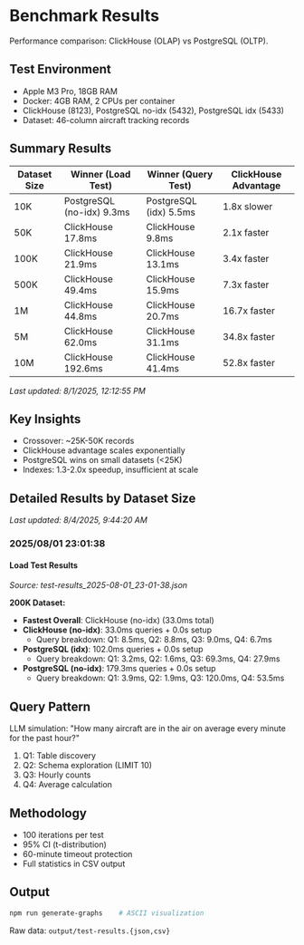 # Benchmark Results

Performance comparison: ClickHouse (OLAP) vs PostgreSQL (OLTP).

## Test Environment

- Apple M3 Pro, 18GB RAM
- Docker: 4GB RAM, 2 CPUs per container
- ClickHouse (8123), PostgreSQL no-idx (5432), PostgreSQL idx (5433)
- Dataset: 46-column aircraft tracking records

## Summary Results

| Dataset Size | Winner (Load Test) | Winner (Query Test) | ClickHouse Advantage |
|--------------|-------------------|-------------------|---------------------|
| 10K | PostgreSQL (no-idx) 9.3ms | PostgreSQL (idx) 5.5ms | 1.8x slower |
| 50K | ClickHouse 17.8ms | ClickHouse 9.8ms | 2.1x faster |
| 100K | ClickHouse 21.9ms | ClickHouse 13.1ms | 3.4x faster |
| 500K | ClickHouse 49.4ms | ClickHouse 15.9ms | 7.3x faster |
| 1M | ClickHouse 44.8ms | ClickHouse 20.7ms | 16.7x faster |
| 5M | ClickHouse 62.0ms | ClickHouse 31.1ms | 34.8x faster |
| 10M | ClickHouse 192.6ms | ClickHouse 41.4ms | 52.8x faster |

*Last updated: 8/1/2025, 12:12:55 PM*

## Key Insights

- Crossover: ~25K-50K records
- ClickHouse advantage scales exponentially
- PostgreSQL wins on small datasets (<25K)
- Indexes: 1.3-2.0x speedup, insufficient at scale

## Detailed Results by Dataset Size

*Last updated: 8/4/2025, 9:44:20 AM*

### 2025/08/01 23:01:38

#### Load Test Results

*Source: test-results_2025-08-01_23-01-38.json*

**200K Dataset:**

- **Fastest Overall**: ClickHouse (no-idx) (33.0ms total)
- **ClickHouse (no-idx)**: 33.0ms queries + 0.0s setup
  - Query breakdown: Q1: 8.5ms, Q2: 8.8ms, Q3: 9.0ms, Q4: 6.7ms
- **PostgreSQL (idx)**: 102.0ms queries + 0.0s setup
  - Query breakdown: Q1: 3.2ms, Q2: 1.6ms, Q3: 69.3ms, Q4: 27.9ms
- **PostgreSQL (no-idx)**: 179.3ms queries + 0.0s setup
  - Query breakdown: Q1: 3.9ms, Q2: 1.9ms, Q3: 120.0ms, Q4: 53.5ms



## Query Pattern

LLM simulation: "How many aircraft are in the air on average every minute for the past hour?"

1. Q1: Table discovery
2. Q2: Schema exploration (LIMIT 10)
3. Q3: Hourly counts
4. Q4: Average calculation

## Methodology

- 100 iterations per test
- 95% CI (t-distribution)
- 60-minute timeout protection
- Full statistics in CSV output

## Output

```bash
npm run generate-graphs    # ASCII visualization
```

Raw data: `output/test-results.{json,csv}`